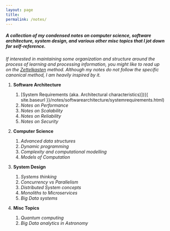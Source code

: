 ```yaml
---
layout: page
title:
permalink: /notes/
---
```



##### A collection of my condensed notes on computer science, software architecture, system design, and various other misc topics that I jot down for self-reference. 

_If interested in maintaining some organization and structure around the process of learning and processing information, you might like to read up on the [Zettelkasten](https://zenkit.com/en/blog/a-beginners-guide-to-the-zettelkasten-method/) method. Although my notes do not follow the specific canonical method, I am heavily inspired by it._

1. **Software Architecture**
    1. [System Requirements (aka. Architectural characteristics)]({{ site.baseurl }}/notes/softwarearchitecture/systemrequirements.html)
    2. _Notes on Performance_
    3. _Notes on Scalability_
    4. _Notes on Reliability_
    5. _Notes on Security_

2. **Computer Science**
    1. _Advanced data structures_
    2. _Dynamic programming_
    3. _Complexity and computational modelling_
    4. _Models of Computation_

3. **System Design**
    1. _Systems thinking_
    2. _Concurrency vs Parallelism_
    3. _Distributed System concepts_
    4. _Monoliths to Microservices_
    5. _Big Data systems_

4. **Misc Topics**
    1. _Quantum computing_
    2. _Big Data analytics in Astronomy_









